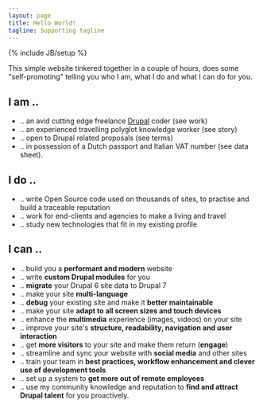 ```yaml
---
layout: page
title: Hello World!
tagline: Supporting tagline
---
```

{% include JB/setup %}

This simple website tinkered together in a couple of hours, does some "self-promoting" telling you who I am, what I do and what I can do for you.

## I am ..
- .. an avid cutting edge freelance [Drupal](https://www.drupal.org/ ) coder (see work)
- .. an experienced travelling polyglot knowledge worker (see story)
- .. open to Drupal related proposals (see terms)
- .. in possession of a Dutch passport and Italian VAT number (see data sheet).

## I do ..
- .. write Open Source code used on thousands of sites, to practise and build a traceable reputation
- .. work for end-clients and agencies to make a living and travel
- .. study new technologies that fit in my existing profile

## I can ..
- .. build you a **performant and modern** website
- .. write **custom Drupal modules** for you
- .. **migrate** your Drupal 6 site data to Drupal 7
- .. make your site **multi-language**
- .. **debug** your existing site and make it **better maintainable**
- .. make your site **adapt to all screen sizes and touch devices**
- .. enhance the **multimedia** experience (images, videos) on your site
- .. improve your site's **structure, readability, navigation and user interaction**
- .. get **more visitors** to your site and make them return (**engage**)
- .. streamline and sync your website with **social media** and other sites
- .. train your team in **best practices, workflow enhancement and clever use of development tools**
- .. set up a system to **get more out of remote employees**
- .. use my community knowledge and reputation to **find and attract Drupal talent** for you proactively.
